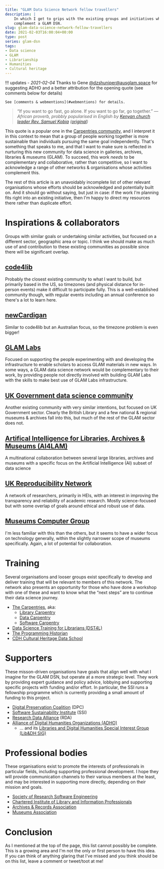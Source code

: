 ```yaml
---
title: "GLAM Data Science Network fellow travellers"
description: |
    In which I get to grips with the existing groups and initiatives which could
    complement a GLAM DSN.
slug: glam-data-science-network-fellow-travellers
date: 2021-02-03T16:00:04+00:00
type: post
series: glam-dsn
tags:
- Data science
- GLAM
- Librarianship
- Humanities
- Cultural heritage
---
```


!!! updates
    - *2021-02-04* Thanks to Gene [@dzshuniper@ausglam.space][] for suggesting
    ADHO and a better attribution for the opening quote (see comments below for
    details)

    See [comments & webmentions](#webmentions) for details.

[@dzshuniper@ausglam.space]: https://ausglam.space/@dzshuniper

> “If you want to go fast, go alone. If you want to go far, go together.” —
> *African proverb, probbly popularised in English by [Kenyan church leader Rev.
> Samuel Kobia](https://diigo.com/0jn18x)
> ([original](https://www.oikoumene.org/resources/documents/acceptance-of-election-as-general-secretary))*

This quote is a popular one in the [Carpentries
community](https://carpentries.org/), and I interpret it in this context
to mean that a group of people working together is more sustainable than
individuals pursuing the same goal independently. That's something that
speaks to me, and that I want to make sure is reflected in nurturing
this new community for data science in galleries, archives, libraries &
museums (GLAM). To succeed, this work *needs* to be complementary and
collaborative, rather than competitive, so I want to acknowledge a range
of other networks & organisations whose activities complement this.

The rest of this article is an unavoidably incomplete list of other
relevant organisations whose efforts should be acknowledged and
potentially built on. And it should go without saying, but just in case:
if the work I'm planning fits right into an existing initiative, then
I'm happy to direct my resources there rather than duplicate effort.

# Inspirations & collaborators

Groups with similar goals or undertaking similar activities, but focused
on a different sector, geographic area or topic. I think we should make
as much use of and contribution to these existing communities as
possible since there will be significant overlap.

## [code4lib](https://code4lib.org/about/)

Probably the closest existing community to what I want to build, but
primarily based in the US, so timezones (and physical distance for
in-person events) make it difficult to participate fully. This is a
well-established community though, with regular events including an
annual conference so there's a lot to learn here.

## [newCardigan](https://newcardigan.org/)

Similar to code4lib but an Australian focus, so the timezone problem is
even bigger!

## [GLAM Labs](https://glamlabs.io)

Focused on supporting the people experimenting with and developing the
infrastructure to enable scholars to access GLAM materials in new ways.
In some ways, a GLAM data science network would be complementary to
their work, by providing people not directly involved with building GLAM
Labs with the skills to make best use of GLAM Labs infrastructure.

## [UK Government data science community](https://www.gov.uk/service-manual/communities/data-science-community)

Another existing community with very similar intentions, but focused on
UK Government sector. Clearly the British Library and a few national &
regional museums & archives fall into this, but much of the rest of the
GLAM sector does not.

## [Artifical Intelligence for Libraries, Archives & Museums (AI4LAM)](https://sites.google.com/view/ai4lam/home)

A multinational collaboration between several large libraries, archives
and museums with a specific focus on the Artificial Intelligence (AI)
subset of data science

## [UK Reproducibility Network](https://www.ukrn.org/)

A network of researchers, primarily in HEIs, with an interest in
improving the transparency and reliability of academic research. Mostly
science-focused but with some overlap of goals around ethical and robust
use of data.

## [Museums Computer Group](https://www.museumscomputergroup.org.uk/)

I'm less familiar with this than the others, but it seems to have a
wider focus on technology generally, within the slightly narrower scope
of museums specifically. Again, a lot of potential for collaboration.

# Training

Several organisations and looser groups exist specifically to develop
and deliver training that will be relevant to members of this network.
The network also presents an opportunity for those who have done a
workshop with one of these and want to know what the “next steps” are to
continue their data science journey.

-   [The Carpentries](https://carpentries.org), aka:
    -   [Library Carpentry](https://librarycarpentry.org/)
    -   [Data Carpentry](https://datacarpentry.org/)
    -   [Software Carpentry](https://software-carpentry.org/)
-   [Data Science Training for Librarians
    (DST4L)](http://www.dst4l.info/)
-   [The Programming Historian](https://programminghistorian.org/)
-   [CDH Cultural Heritage Data
    School](https://www.cdh.cam.ac.uk/dataschool/cdh-cultural-heritage-data-school)

# Supporters

These misson-driven organisations have goals that align well with what I
imagine for the GLAM DSN, but operate at a more strategic level. They
work by providing expert guidance and policy advice, lobbying and
supporting specific projects with funding and/or effort. In particular,
the SSI runs a fellowship programme which is currently providing a small
amount of funding to this project.

-   [Digital Preservation Coalition](https://www.dpconline.org/) (DPC)
-   [Software Sustainability Institute](https://software.ac.uk/) (SSI)
-   [Research Data Alliance](https://rd-alliance.org/) (RDA)
-   [Alliance of Digital Humanities Organizations (ADHO)](https://adho.org/)
    -   ... and its [Libraries and Digital Humanities Special Interest Group (Lib&DH SIG)](https://adholibdh.github.io/)

# Professional bodies

These organisations exist to promote the interests of professionals in
particular fields, including supporting professional development. I hope
they will provide communication channels to their various members at the
least, and may be interested in supporting more directly, depending on
their mission and goals.

-   [Society of Research Software Engineering](https://society-rse.org/)
-   [Chartered Institute of Library and Information
    Professionals](http://www.cilip.org.uk/)
-   [Archives & Records Association](https://www.archives.org.uk/)
-   [Museums Association](https://www.museumsassociation.org/)

# Conclusion

As I mentioned at the top of the page, this list cannot possibly be
complete. This is a growing area and I'm not the only or first person to
have this idea. If you can think of anything glaring that I've missed
and you think should be on this list, leave a comment or tweet/toot at
me!
